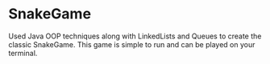 # SnakeGame
Used Java OOP techniques along with LinkedLists and Queues to create the classic SnakeGame. This game is simple to run and can be played on your terminal.
